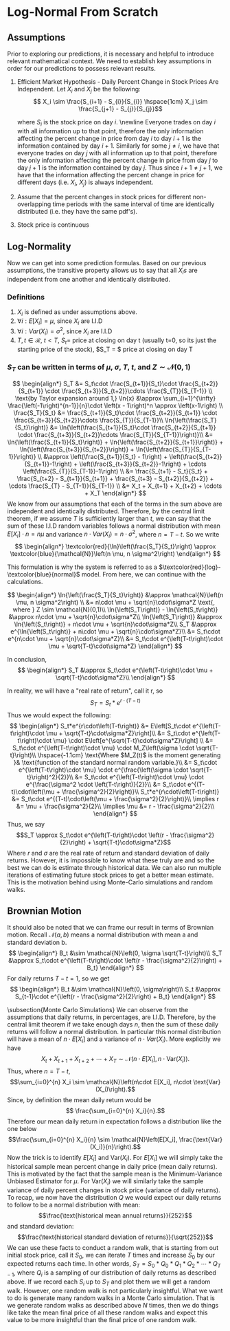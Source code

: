# Log-Normal From Scratch
## Assumptions
Prior to exploring our predictions, it is necessary and helpful to introduce relevant mathematical context. We need to establish key assumptions in order for our predictions to possess relevant results.

1. Efficient Market Hypothesis - Daily Percent Change in Stock Prices Are Independent. 
Let $X_i$ and $X_j$ be the following:
    $$ X_i \sim \frac{S_{i+1} - S_{i}}{S_{i}} \hspace{1cm} X_j \sim \frac{S_{j+1} - S_{j}}{S_{j}}$$

    where $S_i$ is the stock price on day $i.$ \newline 
    Everyone trades on day $i$ with all information up to that point, therefore the only information affecting the percent change in price from day $i$ to day $i+1$ is the information contained by day $i+1$. Similarly for some $j\neq i$, we have that everyone trades on day $j$ with all information up to that point, therefore the only information affecting the percent change in price from day $j$ to day $j+1$ is the information contained by day $j$. Thus since $i+1 \neq j+1$, we have that the information affecting the percent change in price for different days (i.e. $X_i$, $X_j$) is always independent.

2. Assume that the percent changes in stock prices for different non-overlapping time periods with the same interval of time are identically distributed (i.e. they have the same pdf's).

3. Stock price is continuous
     
## Log-Normality
Now we can get into some prediction formulas. Based on our previous assumptions, the transitive property allows us to say that all $X_is$ are independent from one another and identically distributed. 

### Definitions
1. $X_i$ is defined as under assumptions above.
2. $\forall i: E\left[X_i\right] = \mu$, since $X_i$ are I.I.D
3. $\forall i: Var\left(X_i\right) = \sigma^2$, since $X_i$ are I.I.D
4. $T, t \in \mathcal{R}$, $t < T$, $S_t =$ price at closing on day t (usually t=0, so its just the starting price of the stock), $S_T = $ price at closing on day T 
    
### $S_T$ can be written in terms of $\mu$, $\sigma$, $T$, $t$, and $Z \sim \mathcal{N}(0,1)$
$$
\begin{align*}
    S_T &= S_t\cdot \frac{S_{t+1}}{S_t}\cdot \frac{S_{t+2}}{S_{t+1}} \cdot \frac{S_{t+3}}{S_{t+2}}\cdots \frac{S_{T}}{S_{T-1}} \\
    \text{by Taylor expansion around 1,} \ln{x} &\approx  \sum_{i=1}^{\infty} \frac{\left(-1\right)^{n-1}}{n}\cdot \left(x - 1\right)^n \approx \left(x-1\right) \\
    \frac{S_T}{S_t} &= \frac{S_{t+1}}{S_t}\cdot \frac{S_{t+2}}{S_{t+1}} \cdot \frac{S_{t+3}}{S_{t+2}}\cdots \frac{S_{T}}{S_{T-1}}\\
    \ln{\left(\frac{S_T}{S_t}\right)} &= \ln{\left(\frac{S_{t+1}}{S_t}\cdot \frac{S_{t+2}}{S_{t+1}} \cdot \frac{S_{t+3}}{S_{t+2}}\cdots \frac{S_{T}}{S_{T-1}}\right)}\\
    &= \ln{\left(\frac{S_{t+1}}{S_t}\right)} + \ln{\left(\frac{S_{t+2}}{S_{t+1}}\right)} + \ln{\left(\frac{S_{t+3}}{S_{t+2}}\right)} + \ln{\left(\frac{S_{T}}{S_{T-1}}\right)} \\
    &\approx \left(\frac{S_{t+1}}{S_t} - 1\right) + \left(\frac{S_{t+2}}{S_{t+1}}-1\right) + \left(\frac{S_{t+3}}{S_{t+2}}-1\right) + \cdots \left(\frac{S_{T}}{S_{T-1}}-1\right) \\
    &= \frac{S_{t+1} - S_t}{S_t} + \frac{S_{t+2} - S_{t+1}}{S_{t+1}} + \frac{S_{t+3} - S_{t+2}}{S_{t+2}} + \cdots \frac{S_{T} - S_{T-1}}{S_{T-1}} \\
    &= X_t + X_{t+1} + X_{t+2} + \cdots + X_T
\end{align*}
$$
We know from our assumptions that each of the terms in the sum above are independent and identically distributed. Therefore, by the central limit theorem, if we assume $T$ is sufficiently larger than $t$, we can say that the sum of these I.I.D random variables follows a normal distribution with mean $E\left[X_i\right]\cdot n = n\mu$ and variance $n\cdot Var\left(X_i\right) = n\cdot \sigma^2$, where $n=T-t$. So we write
$$
\begin{align*}
    \textcolor{red}{\ln}\left(\frac{S_T}{S_t}\right) \approx \textcolor{blue}{\mathcal{N}}\left(n \mu, n \sigma^2\right)
\end{align*}
$$

This formulation is why the system is referred to as a $\textcolor{red}{log}-\textcolor{blue}{normal}$ model. From here, we can continue with the calculations.

$$
\begin{align*}
    \ln{\left(\frac{S_T}{S_t}\right)} &\approx \mathcal{N}\left(n \mu, n \sigma^2\right) \\
    &= n\cdot \mu + \sqrt{n}\cdot\sigma*Z \text{, where } Z \sim \mathcal{N}(0,1)\\
    \ln{\left(S_T\right)} - \ln{\left(S_t\right)} &\approx n\cdot \mu + \sqrt{n}\cdot\sigma*Z\\
    \ln{\left(S_T\right)} &\approx \ln{\left(S_t\right)} + n\cdot \mu + \sqrt{n}\cdot\sigma*Z\\
    S_T &\approx e^{\ln{\left(S_t\right)} + n\cdot \mu + \sqrt{n}\cdot\sigma*Z}\\
    &= S_t\cdot e^{n\cdot \mu + \sqrt{n}\cdot\sigma*Z}\\
    &= S_t\cdot e^{\left(T-t\right)\cdot \mu + \sqrt{T-t}\cdot\sigma*Z}
\end{align*}
$$

In conclusion,
$$ 
\begin{align*}
    S_T &\approx S_t\cdot e^{\left(T-t\right)\cdot \mu + \sqrt{T-t}\cdot\sigma*Z}\\
\end{align*}
$$

In reality, we will have a "real rate of return", call it r, so
$$S_T = S_t*e^{r\cdot\left(T-t\right)}$$
Thus we would expect the following:
$$
\begin{align*}
    S_t*e^{r\cdot\left(T-t\right)} &= E\left[S_t\cdot e^{\left(T-t\right)\cdot \mu + \sqrt{T-t}\cdot\sigma*Z}\right]\\
    &= S_t\cdot e^{\left(T-t\right)\cdot \mu} \cdot E\left[e^{\sqrt{T-t}\cdot\sigma*Z}\right] \\
    &= S_t\cdot e^{\left(T-t\right)\cdot \mu} \cdot M_Z\left(\sigma \cdot \sqrt{T-t}\right)\\
    \hspace{-1.1cm} \text{Where $M_Z(t)$ is the moment generating }& \text{function of the standard normal random variable.}\\
    &= S_t\cdot e^{\left(T-t\right)\cdot \mu} \cdot e^{\frac{\left(\sigma \cdot \sqrt{T-t}\right)^2}{2}}\\
    &=  S_t\cdot e^{\left(T-t\right)\cdot \mu} \cdot e^{\frac{\sigma^2 \cdot \left(T-t\right)}{2}}\\
    &= S_t\cdot e^{(T-t)\cdot\left(\mu + \frac{\sigma^2}{2}\right)}\\
    S_t*e^{r\cdot\left(T-t\right)} &= S_t\cdot e^{(T-t)\cdot\left(\mu + \frac{\sigma^2}{2}\right)}\\
    \implies r &= \mu + \frac{\sigma^2}{2}\\
    \implies \mu &= r - \frac{\sigma^2}{2}\\
\end{align*}
$$
Thus, we say 
$$S_T \approx S_t\cdot e^{\left(T-t\right)\cdot \left(r - \frac{\sigma^2}{2}\right) + \sqrt{T-t}\cdot\sigma*Z}$$
Where $r$ and $\sigma$ are the real rate of return and standard deviation of daily returns. However, it is impossible to know what these truly are and so the best we can do is estimate through historical data. We can also run multiple iterations of estimating future stock prices to get a better mean estimate. This is the motivation behind using Monte-Carlo simulations and random walks.

## Brownian Motion
It should also be noted that we can frame our result in terms of Brownian motion. Recall $\mathcal{N}(a,b)$ means a normal distribution with mean a and standard deviation b.
$$
\begin{align*}
    B_t &\sim \mathcal{N}\left(0, \sigma \sqrt{T-t}\right)\\
    S_T &\approx S_t\cdot e^{\left(T-t\right)\cdot \left(r - \frac{\sigma^2}{2}\right) + B_t}
\end{align*}
$$
For daily returns $T-t = 1$, so we get 
$$
\begin{align*}
    B_t &\sim \mathcal{N}\left(0, \sigma\right)\\
    S_t &\approx S_{t-1}\cdot e^{\left(r - \frac{\sigma^2}{2}\right) + B_t}
\end{align*}
$$

\subsection{Monte Carlo Simulations}
We can observe from the assumptions that daily returns, in percentages, are I.I.D. Therefore, by the central limit theorem if we take enough days $n$, then the sum of these daily returns will follow a normal distribution. In particular this normal distribution will have a mean of $n\cdot E[X_i]$ and a variance of $n\cdot Var(X_i)$. More explicitly we have 
$$X_t + X_{t+1} + X_{t+2} + \cdots + X_T \sim \mathcal{N}\left(n\cdot E[X_i], n\cdot \text{Var}(X_i)\right).$$
Thus, where $n = T-t$, 
$$\sum_{i=0}^{n} X_i \sim \mathcal{N}\left(n\cdot E[X_i], n\cdot \text{Var}(X_i)\right).$$
Since, by definition the mean daily return would be
$$ \frac{\sum_{i=0}^{n} X_i}{n}.$$
Therefore our mean daily return in expectation follows a distribution like the one below $$\frac{\sum_{i=0}^{n} X_i}{n} \sim \mathcal{N}\left(E[X_i], \frac{\text{Var}(X_i)}{n}\right).$$
Now the trick is to identify $E[X_i]$ and $\text{Var}(X_i)$. For $E[X_i]$ we will simply take the historical sample mean percent change in daily price (mean daily returns). This is motivated by the fact that the sample mean is the Minimum-Variance Unbiased Estimator for $\mu$. For $\text{Var}(X_i)$ we will similarly take the sample variance of daily percent changes in stock price (variance of daily returns).
To recap, we now have the distribution $Q$ we would expect our daily returns to follow to be a normal distribution with mean: $$\frac{\text{historical mean annual returns}}{252}$$ and standard deviation: $$\frac{\text{historical standard deviation of returns}}{\sqrt{252}}$$
We can use these facts to conduct a random walk, that is starting from out initial stock price, call it $S_0$, we can iterate $T$ times and increase $S_0$ by our expected returns each time. In other words, $S_T = S_0*Q_0*Q_1*Q_2*\cdots*Q_{T-1}$, where $Q_i$ is a sampling of our distribution of daily returns as described above. If we record each $S_i$ up to $S_T$ and plot them we will get a random walk. However, one random walk is not particularly insightful. What we want to do is generate many random walks in a Monte Carlo simulation. That is we generate random walks as described above $N$ times, then we do things like take the mean final price of all these random walks and expect this value to be more insightful than the final price of one random walk.
